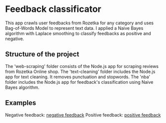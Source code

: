 # Feedback classificator

This app crawls user feedbacks from Rozetka for any category and uses Bag-of-Words Model to represent text data. I applied a Naive Bayes algorithm with Laplace smoothing to classify feedbacks as positive and negative.

## Structure of the project

The 'web-scraping' folder consists of the Node.js app for scraping reviews from Rozetka Online shop.
The 'text-cleaning' folder includes the Node.js app for text cleaning. It removes punctuation and stopwords.
The 'nba' folder includes the Node.js app for feedback's classification using Naive Bayes algorithm.

## Examples
Negative feedback:
[negative feedback](https://raw.githubusercontent.com/milnavig/feedback_classificator/main/neg.jpg)
Positive feedback:
[positive feedback](https://raw.githubusercontent.com/milnavig/feedback_classificator/main/pos.jpg)

